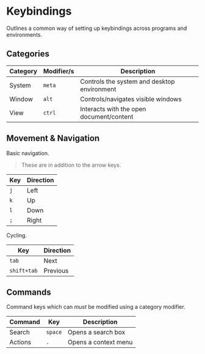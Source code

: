# Keybindings

Outlines a common way of setting up keybindings across programs and environments.

## Categories

| Category | Modifier/s | Description |
| - | - | - |
| System | `meta` | Controls the system and desktop environment |
| Window | `alt` | Controls/navigates visible windows |
| View | `ctrl` | Interacts with the open document/content |

## Movement & Navigation

Basic navigation.

> These are in addition to the arrow keys.

| Key | Direction |
| - | - |
| `j` | Left |
| `k` | Up |
| `l` | Down |
| `;` | Right |

Cycling.

| Key | Direction |
| - | - |
| `tab` | Next |
| `shift+tab` | Previous |

## Commands

Command keys which can _must_ be modified using a category modifier.

| Command | Key | Description |
| - | - | - |
| Search | `space` | Opens a search box |
| Actions | `.` | Opens a context menu |
